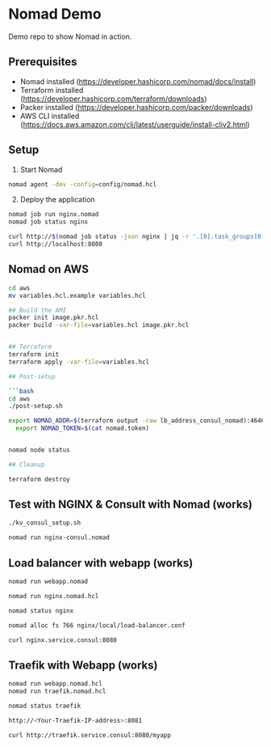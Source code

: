 # Nomad Demo

Demo repo to show Nomad in action.

## Prerequisites

- Nomad installed (<https://developer.hashicorp.com/nomad/docs/install>)
- Terraform installed (<https://developer.hashicorp.com/terraform/downloads>)
- Packer installed (<https://developer.hashicorp.com/packer/downloads>)
- AWS CLI installed (<https://docs.aws.amazon.com/cli/latest/userguide/install-cliv2.html>)

## Setup

1. Start Nomad

```bash
nomad agent -dev -config=config/nomad.hcl
```

2. Deploy the application

```bash
nomad job run nginx.nomad
nomad job status nginx

curl http://$(nomad job status -json nginx | jq -r '.[0].task_groups[0].tasks[0].ip_address'):80
curl http://localhost:8080
```

## Nomad on AWS

```bash
cd aws
mv variables.hcl.example variables.hcl

## Build the AMI
packer init image.pkr.hcl
packer build -var-file=variables.hcl image.pkr.hcl


## Terraform
terraform init
terraform apply -var-file=variables.hcl

## Post-setup

```bash
cd aws
./post-setup.sh

export NOMAD_ADDR=$(terraform output -raw lb_address_consul_nomad):4646 && \
  export NOMAD_TOKEN=$(cat nomad.token)


nomad node status

## Cleanup

terraform destroy 
```

## Test with NGINX & Consult with Nomad (works)

```bash
./kv_consul_setup.sh

nomad run nginx-consul.nomad
```

## Load balancer with webapp (works)

```bash
nomad run webapp.nomad

nomad run nginx.nomad.hcl

nomad status nginx

nomad alloc fs 766 nginx/local/load-balancer.conf

curl nginx.service.consul:8080
```

## Traefik with Webapp (works)

```bash
nomad run webapp.nomad.hcl
nomad run traefik.nomad.hcl

nomad status traefik

http://<Your-Traefik-IP-address>:8081

curl http://traefik.service.consul:8080/myapp
```

